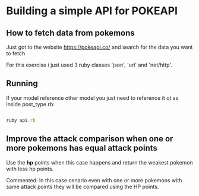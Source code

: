 # Building a simple API for POKEAPI

## How to fetch data from pokemons

Just got to the website https://pokeapi.co/ and search for the data you want to fetch

For this exercise i just used 3 ruby classes 'json', 'uri' and 'net/http'.


## Running


 If your model reference other model you just need to reference it ot as inside post_type.rb:

```#api.rb

ruby api.rb
  ```


## Improve the attack comparison when one or more pokemons has equal attack points

Use the <b>hp</b> points when this case happens and return the weakest pokemon with less hp points.

Commented: In this case cenario even with one or more pokemons with same attack points they will be compared using the HP points.

